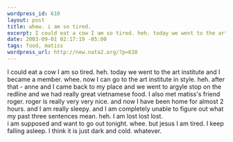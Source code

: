 ```yaml
--- 
wordpress_id: 610
layout: post
title: whew. i am so tired.
excerpt: I could eat a cow I am so tired. heh. today we went to the art institute and I became a member. whee. now I can go to the art institute in style. heh. after that - anne and I came back to my place and we went to argyle stop on the redline and we had really great vietnamese food. I also met matiss's friend roger. roger is really very very nice. and now I have been home for almost 2 hours. and I a...
date: 2003-09-01 02:17:19 -05:00
tags: food, matiss
wordpress_url: http://new.nata2.org/?p=610
---
```

I could eat a cow I am so tired. heh. today we went to the art institute and I became a member. whee. now I can go to the art institute in style. heh. after that - anne and I came back to my place and we went to argyle stop on the redline and we had really great vietnamese food. I also met matiss's friend roger. roger is really very very nice. and now I have been home for almost 2 hours. and I am really sleepy. and I am completely unable to figure out what my past three sentences mean. heh. I am lost lost lost. 
<br/>i am supposed and want to go out tonight. whee. but jesus I am tired. I keep falling asleep. I think it is just dark and cold. whatever. 

